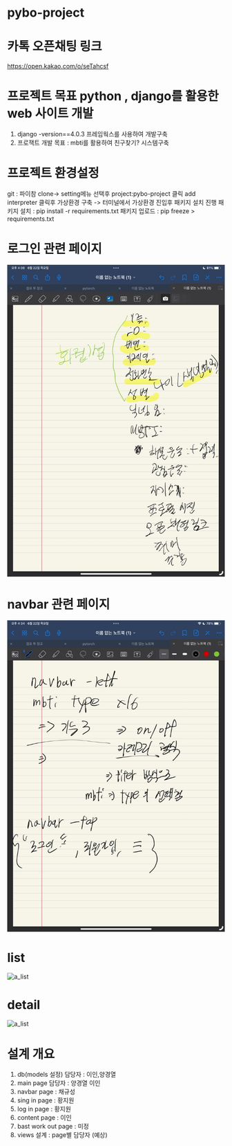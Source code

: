 ﻿# pybo-project

# 카톡 오픈채팅 링크
https://open.kakao.com/o/seTahcsf

# 프로젝트 목표 python , django를 활용한 web 사이트 개발
1. django -version==4.0.3 프레임웍스를 사용하여 개발구축
2. 프로잭트 개발 목표 : mbti를 활용하여 친구찾기? 시스템구축


# 프로젝트 환경설정

git : 파이참 clone->  setting메뉴 선택후 project:pybo-project 클릭 
      add interpreter 클릭후 가상환경 구축 -> 터미널에서 가상환경 진입후 패키지 설치 진행
패키지 설치 : pip install -r requirements.txt
패키지 업로드 : pip freeze > requirements.txt

# 로그인 관련 페이지 
![img.png](data_share%2Fimg.png)

# navbar 관련 페이지
![img_1.png](data_share%2Fimg_1.png)

# list 

![a_list](https://github.com/Darkget1/pybo-project/assets/107245422/9a0a5a2b-475c-4b4b-baff-48669cabd86f)

# detail
![a_list](https://github.com/Darkget1/pybo-project/assets/107245422/2ef5551e-eb4c-4b01-a81a-58edcc4e5a70)

# 설계 개요
1. db(models 설정) 담당자 : 이인,양경열
2. main page 담당자 : 양경열 이인
3. navbar page : 채규성
4. sing in page : 황지원 
5. log in page : 황지원
6. content page  : 이인
7. bast work out page : 미정
8. views 설계 : page별 담당자 (예상)
